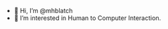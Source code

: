 - 👋 Hi, I’m @mhblatch
- 👀 I’m interested in Human to Computer Interaction.

<!---
mhblatch/mhblatch is a ✨ special ✨ repository because its `README.md` (this file) appears on your GitHub profile.
You can click the Preview link to take a look at your changes.
--->
